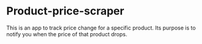 # Product-price-scraper

This is an app to track price change for a specific product. Its purpose is to notify you when the price of that product drops.
